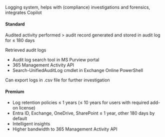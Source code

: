 Logging system, helps with (compliance) investigations and forensics, integrates Copilot

#### Standard

Audited activity performed > audit record generated and stored in audit log for $\leq$ 180 days

Retrieved audit logs
- Audit log search tool in MS Purview portal
- 365 Management Activity API
- Search-UnifiedAuditLog cmdlet in Exchange Online PowerShell

Can export logs in .csv file for further investigation

#### Premium

- Log retention policies $\leq$ 1 years ($\leq$ 10 years for users with required add-on license)
- Entra ID, Exchange, OneDrive, SharePoint $\leq$ 1 year, other 180 days by default
- Intelligent insights
- Higher bandwidth to 365 Management Activity API